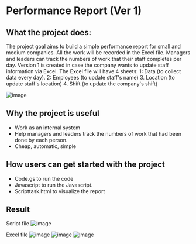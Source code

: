 # Performance Report (Ver 1)

## What the project does:
The project goal aims to build a simple performance report for small and medium companies. All the work will be recorded in the Excel file. Managers and leaders can track the numbers of work that their staff completes per day.
Version 1 is created in case the company wants to update staff information via Excel. The Excel file will have 4 sheets: 
1: Data (to collect data every day). 
2: Employees (to update staff's name)
3. Location (to update staff's location)
4. Shift (to update the company's shift)

![image](https://github.com/dohangha/Perfomance-Report/assets/108347421/804bc661-39e2-4478-8413-2df8b9293c3c)


## Why the project is useful
- Work as an internal system
- Help managers and leaders track the numbers of work that had been done by each person.
- Cheap, automatic, simple

## How users can get started with the project
- Code.gs to run the code
- Javascript to run the Javascript.
- Scripttask.html to visualize the report

## Result
Script file 
![image](https://github.com/dohangha/Perfomance-Report/assets/108347421/4579c14c-07f3-4898-b46b-12cf20711851)


Excel file 
![image](https://github.com/dohangha/Perfomance-Report/assets/108347421/902e21e8-18ca-41ad-ae91-7dfbff7d03ea)
![image](https://github.com/dohangha/Perfomance-Report/assets/108347421/78af6c00-99d6-494a-bbd4-c51a4a34134d)
![image](https://github.com/dohangha/Perfomance-Report/assets/108347421/b08bee1d-5349-417f-a8e6-f87f3598ca7b)





